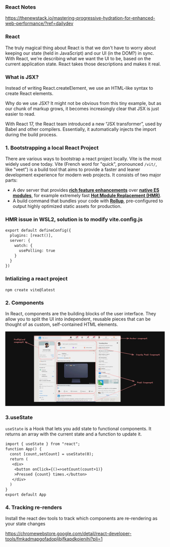 ### React Notes
https://thenewstack.io/mastering-progressive-hydration-for-enhanced-web-performance/?ref=dailydev

### React
The truly magical thing about React is that we don't have to worry about keeping our state (held in JavaScript) 
and our UI (in the DOM?) in sync.
With React, we're describing what we want the UI to be, based on the current application state.
React takes those descriptions and makes it real.

### What is JSX?
Instead of writing React.createElement, we use an HTML-like syntax to create React elements.

Why do we use JSX? It might not be obvious from this tiny example, but as our chunk of markup grows, it becomes increasingly clear that JSX is just easier to read.

With React 17, the React team introduced a new “JSX transformer”, used by Babel and other compilers. Essentially, it automatically injects the import during the build process.


### 1. Bootstrapping a local React Project

There are various ways to bootstrap a react project locally. Vite is the most widely used one today. 
Vite (French word for "quick", pronounced `/vit/`, like "veet") is a build tool that aims to provide a faster and leaner development experience for modern web projects. It consists of two major parts:

- A dev server that provides [**rich feature enhancements**](https://vite.dev/guide/features) over [**native ES modules**](https://developer.mozilla.org/en-US/docs/Web/JavaScript/Guide/Modules), for example extremely fast [**Hot Module Replacement (HMR)**](https://vite.dev/guide/features#hot-module-replacement).
- A build command that bundles your code with [**Rollup**](https://rollupjs.org/), pre-configured to output highly optimized static assets for production.

### HMR issue in WSL2, solution is to modify vite.config.js
```
export default defineConfig({
  plugins: [react()],
  server: {
    watch: {
      usePolling: true
    }
  }
})
```
### Intializing a react project

```
npm create vite@latest
```
### 2. Components

In React, components are the building blocks of the user interface. They allow you to split the UI into independent, reusable pieces that can be thought of as custom, self-contained HTML elements.

![Component](../../images/React_img1.webp)

### 3.useState

`useState` is a Hook that lets you add state to functional components. It returns an array with the current state and a function to update it.
```
import { useState } from "react";
function App() {
  const [count,setCount] = useState(0);
  return (
   <div>
    <button onClick={()=>setCount(count+1)}
    >Pressed {count} times.</button>
   </div>
  )
}
export default App
```

### 4. Tracking re-renders

Install the react dev tools to track which components are re-rendering as your state changes

https://chromewebstore.google.com/detail/react-developer-tools/fmkadmapgofadopljbjfkapdkoienihi?pli=1